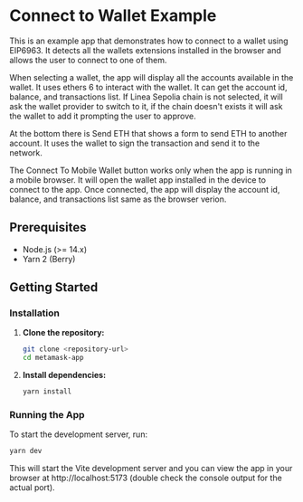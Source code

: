 # Connect to Wallet Example

This is an example app that demonstrates how to connect to a wallet using EIP6963. It detects all the wallets extensions installed in the browser and allows the user to connect to one of them.

When selecting a wallet, the app will display all the accounts available in the wallet. It uses ethers 6 to interact with the wallet. It can get the account id, balance, and transactions list.
If Linea Sepolia chain is not selected, it will ask the wallet provider to switch to it, if the chain doesn't exists it will ask the wallet to add it prompting the user to approve.

At the bottom there is Send ETH that shows a form to send ETH to another account. It uses the wallet to sign the transaction and send it to the network.

The Connect To Mobile Wallet button works only when the app is running in a mobile browser. It will open the wallet app installed in the device to connect to the app. Once connected, the app will display the account id, balance, and transactions list same as the browser verion.

## Prerequisites

- Node.js (>= 14.x)
- Yarn 2 (Berry)

## Getting Started

### Installation

1. **Clone the repository:**

    ```sh
    git clone <repository-url>
    cd metamask-app
    ```

2. **Install dependencies:**

    ```sh
    yarn install
    ```

### Running the App

To start the development server, run:

```sh
yarn dev
```

This will start the Vite development server and you can view the app in your browser at http://localhost:5173 (double check the console output for the actual port).
